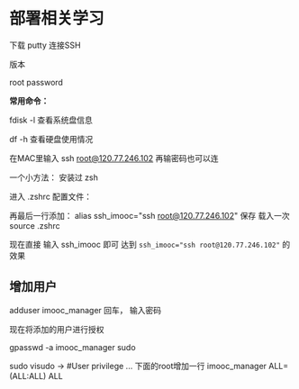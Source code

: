 # 部署相关学习

下载 putty 连接SSH  

版本 

root
password

**常用命令：**

fdisk -l  查看系统盘信息

df -h  查看硬盘使用情况

在MAC里输入  ssh root@120.77.246.102  再输密码也可以连

一个小方法： 安装过 zsh 

进入 .zshrc 配置文件：

再最后一行添加：   alias ssh_imooc="ssh root@120.77.246.102"  保存
载入一次 source .zshrc

现在直接 输入 ssh_imooc 即可 达到 `ssh_imooc="ssh root@120.77.246.102"` 的效果

## 增加用户

adduser imooc_manager  回车， 输入密码

现在将添加的用户进行授权 

gpasswd -a imooc_manager sudo

sudo visudo  -> #User privilege ... 下面的root增加一行
imooc_manager ALL=(ALL:ALL) ALL